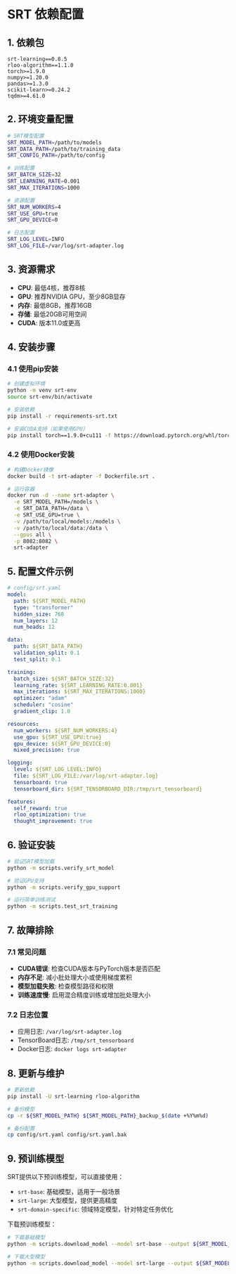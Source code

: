 # SRT 依赖配置

## 1. 依赖包

```
srt-learning==0.8.5
rloo-algorithm==1.1.0
torch>=1.9.0
numpy>=1.20.0
pandas>=1.3.0
scikit-learn>=0.24.2
tqdm>=4.61.0
```

## 2. 环境变量配置

```bash
# SRT模型配置
SRT_MODEL_PATH=/path/to/models
SRT_DATA_PATH=/path/to/training_data
SRT_CONFIG_PATH=/path/to/config

# 训练配置
SRT_BATCH_SIZE=32
SRT_LEARNING_RATE=0.001
SRT_MAX_ITERATIONS=1000

# 资源配置
SRT_NUM_WORKERS=4
SRT_USE_GPU=true
SRT_GPU_DEVICE=0

# 日志配置
SRT_LOG_LEVEL=INFO
SRT_LOG_FILE=/var/log/srt-adapter.log
```

## 3. 资源需求

- **CPU**: 最低4核，推荐8核
- **GPU**: 推荐NVIDIA GPU，至少8GB显存
- **内存**: 最低8GB，推荐16GB
- **存储**: 最低20GB可用空间
- **CUDA**: 版本11.0或更高

## 4. 安装步骤

### 4.1 使用pip安装

```bash
# 创建虚拟环境
python -m venv srt-env
source srt-env/bin/activate

# 安装依赖
pip install -r requirements-srt.txt

# 安装CUDA支持（如果使用GPU）
pip install torch==1.9.0+cu111 -f https://download.pytorch.org/whl/torch_stable.html
```

### 4.2 使用Docker安装

```bash
# 构建Docker镜像
docker build -t srt-adapter -f Dockerfile.srt .

# 运行容器
docker run -d --name srt-adapter \
  -e SRT_MODEL_PATH=/models \
  -e SRT_DATA_PATH=/data \
  -e SRT_USE_GPU=true \
  -v /path/to/local/models:/models \
  -v /path/to/local/data:/data \
  --gpus all \
  -p 8082:8082 \
  srt-adapter
```

## 5. 配置文件示例

```yaml
# config/srt.yaml
model:
  path: ${SRT_MODEL_PATH}
  type: "transformer"
  hidden_size: 768
  num_layers: 12
  num_heads: 12

data:
  path: ${SRT_DATA_PATH}
  validation_split: 0.1
  test_split: 0.1

training:
  batch_size: ${SRT_BATCH_SIZE:32}
  learning_rate: ${SRT_LEARNING_RATE:0.001}
  max_iterations: ${SRT_MAX_ITERATIONS:1000}
  optimizer: "adam"
  scheduler: "cosine"
  gradient_clip: 1.0

resources:
  num_workers: ${SRT_NUM_WORKERS:4}
  use_gpu: ${SRT_USE_GPU:true}
  gpu_device: ${SRT_GPU_DEVICE:0}
  mixed_precision: true

logging:
  level: ${SRT_LOG_LEVEL:INFO}
  file: ${SRT_LOG_FILE:/var/log/srt-adapter.log}
  tensorboard: true
  tensorboard_dir: ${SRT_TENSORBOARD_DIR:/tmp/srt_tensorboard}

features:
  self_reward: true
  rloo_optimization: true
  thought_improvement: true
```

## 6. 验证安装

```bash
# 验证SRT模型加载
python -m scripts.verify_srt_model

# 验证GPU支持
python -m scripts.verify_gpu_support

# 运行简单训练测试
python -m scripts.test_srt_training
```

## 7. 故障排除

### 7.1 常见问题

- **CUDA错误**: 检查CUDA版本与PyTorch版本是否匹配
- **内存不足**: 减小批处理大小或使用梯度累积
- **模型加载失败**: 检查模型路径和权限
- **训练速度慢**: 启用混合精度训练或增加批处理大小

### 7.2 日志位置

- 应用日志: `/var/log/srt-adapter.log`
- TensorBoard日志: `/tmp/srt_tensorboard`
- Docker日志: `docker logs srt-adapter`

## 8. 更新与维护

```bash
# 更新依赖
pip install -U srt-learning rloo-algorithm

# 备份模型
cp -r ${SRT_MODEL_PATH} ${SRT_MODEL_PATH}_backup_$(date +%Y%m%d)

# 备份配置
cp config/srt.yaml config/srt.yaml.bak
```

## 9. 预训练模型

SRT提供以下预训练模型，可以直接使用：

- `srt-base`: 基础模型，适用于一般场景
- `srt-large`: 大型模型，提供更高精度
- `srt-domain-specific`: 领域特定模型，针对特定任务优化

下载预训练模型：

```bash
# 下载基础模型
python -m scripts.download_model --model srt-base --output ${SRT_MODEL_PATH}

# 下载大型模型
python -m scripts.download_model --model srt-large --output ${SRT_MODEL_PATH}
```
